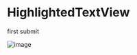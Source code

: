 HighlightedTextView
===================

first submit


![image](https://github.com/ronniesun/HighlightedTextView/blob/master/screen_shot.png)
